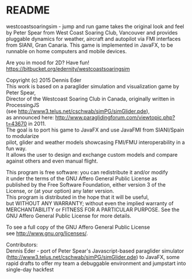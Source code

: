 # README #

westcoastsoaringsim - jump and run game takes the original look and feel by Peter Spear from West Coast Soaring Club, Vancouver and provides pluggable dynamics for weather, aircraft and autopilot via FMI interfaces from SIANI, Gran Canaria. This game is implemented in JavaFX, to be runnable on home computers and mobile devices.

Are you in mood for 2D? Have fun!
https://bitbucket.org/edernity/westcoastsoaringsim

Copyright (c) 2015 Dennis Eder                                                                                                                                                                                                     
This work is based on a paraglider simulation and visualization game by Peter Spear,                                                                                                                                                        
Director of the Westcoast Soaring Club in Canada, originally written in ProcessingJS                                                                                                                                                        
(see http://www3.telus.net/cschwab/simPG/simGlider.pde),                                                                                                                                                                                    
as announced here: http://www.paraglidingforum.com/viewtopic.php?t=43670 in 2011.                                                                                                                                                           
The goal is to port his game to JavaFX and use JavaFMI from SIANI/Spain to modularize                                                                                                                                                       
pilot, glider and weather models showcasing FMI/FMU interoperability in a fun way.                                                                                                                                                          
It allows the user to design and exchange custom models and compare against others and even manual flight.                                                                                                                                  
                                                                                                                                                                                                                                            
 This program is free software: you can redistribute it and/or modify                                                                                                                                                                       
 it under the terms of the GNU Affero General Public License as                                                                                           
 published by the Free Software Foundation, either version 3 of the     
 License, or (at your option) any later version.                                                                   
 This program is distributed in the hope that it will be useful,                                                                                                                                                                            
 but WITHOUT ANY WARRANTY; without even the implied warranty of                                                                                                                                                                             
 MERCHANTABILITY or FITNESS FOR A PARTICULAR PURPOSE.  See the                                                                                                                                                                              
 GNU Affero General Public License for more details.                                                                                                                                                                                        
                                                                                                                                                                                                                                            
 To see a full copy of the GNU Affero General Public License                                                                                                                                                                                
 see <http://www.gnu.org/licenses/>.                                                                                                                                                                                                        
                                                                                                                                                                                                                                            
Contributors:                                                                                                                                                                                                                               
 Dennis Eder - port of Peter Spear's Javascript-based paraglider simulator (http://www3.telus.net/cschwab/simPG/simGlider.pde) to JavaFX, some rapid drafts to offer my team a debuggable environment and jumpstart into single-day hackfest